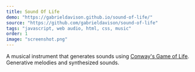 ```yaml
---
title: Sound Of Life
demo: "https://gabrieldavison.github.io/sound-of-life/"
source: "https://github.com/gabrieldavison/sound-of-life"
tags: "javascript, web audio, html, css, music"
order: 1
image: "screenshot.png"
---
```


A musical instrument that generates sounds using [Conway's Game of Life](https://en.wikipedia.org/wiki/Conway%27s_Game_of_Life). Generative melodies and synthesized sounds.
